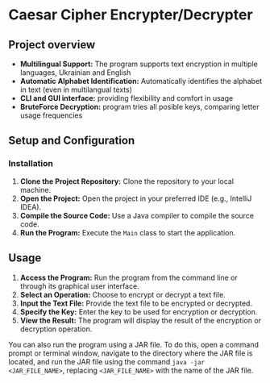 # Caesar Cipher Encrypter/Decrypter

## Project overview
- **Multilingual Support:** The program supports text encryption in multiple languages, Ukrainian and English
- **Automatic Alphabet Identification:** Automatically identifies the alphabet in text (even in multilangual texts)
- **CLI and GUI interface:** providing flexibility and comfort in usage
- **BruteForce Decryption:** program tries all posible keys, comparing letter usage frequencies

## Setup and Configuration
### Installation

1. **Clone the Project Repository:** Clone the repository to your local machine.
2. **Open the Project:** Open the project in your preferred IDE (e.g., IntelliJ IDEA).
3. **Compile the Source Code:** Use a Java compiler to compile the source code.
4. **Run the Program:** Execute the `Main` class to start the application.

## Usage

1. **Access the Program:** Run the program from the command line or through its graphical user interface.
2. **Select an Operation:** Choose to encrypt or decrypt a text file.
3. **Input the Text File:** Provide the text file to be encrypted or decrypted.
4. **Specify the Key:** Enter the key to be used for encryption or decryption.
5. **View the Result:** The program will display the result of the encryption or decryption operation.

You can also run the program using a JAR file. To do this, open a command prompt or terminal window, navigate to the directory where the JAR file is located, and run the JAR file using the command `java -jar <JAR_FILE_NAME>`, replacing `<JAR_FILE_NAME>` with the name of the JAR file.
